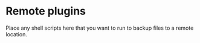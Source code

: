 # Remote plugins

Place any shell scripts here that you want to run to backup files to a remote
location.
